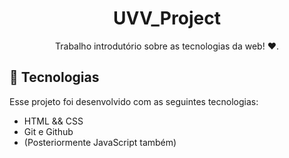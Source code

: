 <h1 align="center"> UVV_Project </h1>

<p align="center">
Trabalho introdutório sobre as tecnologias da web! ♥.
</p>

## 🚀 Tecnologias

Esse projeto foi desenvolvido com as seguintes tecnologias:

- HTML && CSS
- Git e Github
- (Posteriormente JavaScript também)
